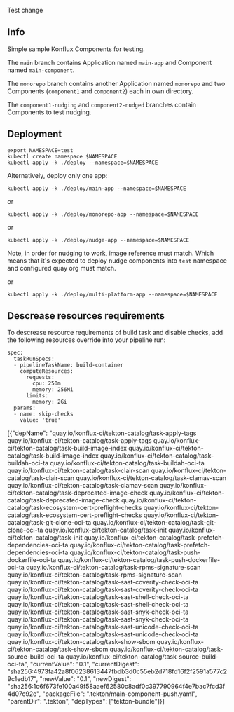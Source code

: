 Test change 

## Info

Simple sample Konflux Components for testing.

The `main` branch contains Application named `main-app` and Component named `main-component`.

The `monorepo` branch contains another Application named `monorepo` and two Components (`component1` and `component2`) each in own directory.

The `component1-nudging` and `component2-nudged` branches contain Components to test nudging.

## Deployment

```
export NAMESPACE=test
kubectl create namespace $NAMESPACE
kubectl apply -k ./deploy --namespace=$NAMESPACE
```
Alternatively, deploy only one app:
```
kubectl apply -k ./deploy/main-app --namespace=$NAMESPACE
```
or
```
kubectl apply -k ./deploy/monorepo-app --namespace=$NAMESPACE
```
or
```
kubectl apply -k ./deploy/nudge-app --namespace=$NAMESPACE
```
Note, in order for nudging to work, image reference must match.
Which means that it's expected to deploy nudge components into `test` namespace and configured quay org must match.

or
```
kubectl apply -k ./deploy/multi-platform-app --namespace=$NAMESPACE
```

## Descrease resources requirements

To descrease resource requirements of build task and disable checks,
add the following resources override into your pipeline run:
```
spec:
  taskRunSpecs:
  - pipelineTaskName: build-container
    computeResources:
      requests:
        cpu: 250m
        memory: 256Mi
      limits:
        memory: 2Gi
  params:
  - name: skip-checks
    value: 'true'
```
[{"depName": "quay.io/konflux-ci/tekton-catalog/task-apply-tags quay.io/konflux-ci/tekton-catalog/task-apply-tags quay.io/konflux-ci/tekton-catalog/task-build-image-index quay.io/konflux-ci/tekton-catalog/task-build-image-index quay.io/konflux-ci/tekton-catalog/task-buildah-oci-ta quay.io/konflux-ci/tekton-catalog/task-buildah-oci-ta quay.io/konflux-ci/tekton-catalog/task-clair-scan quay.io/konflux-ci/tekton-catalog/task-clair-scan quay.io/konflux-ci/tekton-catalog/task-clamav-scan quay.io/konflux-ci/tekton-catalog/task-clamav-scan quay.io/konflux-ci/tekton-catalog/task-deprecated-image-check quay.io/konflux-ci/tekton-catalog/task-deprecated-image-check quay.io/konflux-ci/tekton-catalog/task-ecosystem-cert-preflight-checks quay.io/konflux-ci/tekton-catalog/task-ecosystem-cert-preflight-checks quay.io/konflux-ci/tekton-catalog/task-git-clone-oci-ta quay.io/konflux-ci/tekton-catalog/task-git-clone-oci-ta quay.io/konflux-ci/tekton-catalog/task-init quay.io/konflux-ci/tekton-catalog/task-init quay.io/konflux-ci/tekton-catalog/task-prefetch-dependencies-oci-ta quay.io/konflux-ci/tekton-catalog/task-prefetch-dependencies-oci-ta quay.io/konflux-ci/tekton-catalog/task-push-dockerfile-oci-ta quay.io/konflux-ci/tekton-catalog/task-push-dockerfile-oci-ta quay.io/konflux-ci/tekton-catalog/task-rpms-signature-scan quay.io/konflux-ci/tekton-catalog/task-rpms-signature-scan quay.io/konflux-ci/tekton-catalog/task-sast-coverity-check-oci-ta quay.io/konflux-ci/tekton-catalog/task-sast-coverity-check-oci-ta quay.io/konflux-ci/tekton-catalog/task-sast-shell-check-oci-ta quay.io/konflux-ci/tekton-catalog/task-sast-shell-check-oci-ta quay.io/konflux-ci/tekton-catalog/task-sast-snyk-check-oci-ta quay.io/konflux-ci/tekton-catalog/task-sast-snyk-check-oci-ta quay.io/konflux-ci/tekton-catalog/task-sast-unicode-check-oci-ta quay.io/konflux-ci/tekton-catalog/task-sast-unicode-check-oci-ta quay.io/konflux-ci/tekton-catalog/task-show-sbom quay.io/konflux-ci/tekton-catalog/task-show-sbom quay.io/konflux-ci/tekton-catalog/task-source-build-oci-ta quay.io/konflux-ci/tekton-catalog/task-source-build-oci-ta", "currentValue": "0.1", "currentDigest": "sha256:4973fa42a8f06238613447fbdb3d0c55eb2d718fd16f2f2591a577c29c1edb17", "newValue": "0.1", "newDigest": "sha256:1c6f673fe100a49f58aaef62580c8adf0c397790964f4e7bac7fcd3f4d07c92e", "packageFile": ".tekton/main-component-push.yaml", "parentDir": ".tekton", "depTypes": ["tekton-bundle"]}]